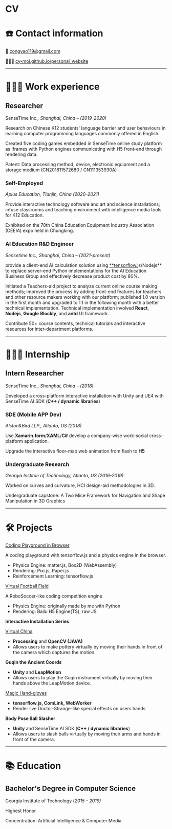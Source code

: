 # CV

# ☎️ Contact information

📧  congyao119@gmail.com

**👩🏻‍💻**  [cy-moi.github.io/personal_website](http://cy-moi.github.io/personal_website)

---

# **👩🏻‍💻** Work experience

## Researcher

SenseTime Inc.*, Shanghai, China – (2019-2020)*

Research on Chinese K12 students' language barrier and user behaviours in learning computer programming languages commonly offered in English.

Created five coding games embedded in SenseTime online study platform as iframes with Python engines communicating with H5 front-end through rendering data.

Patent: Data processing method, device, electronic equipment and a storage medium (CN201811572680 / CN111353930A)

### Self-Employed

*Aplus Education, Tianjin, China (2020-2021)*

Provide interactive technology software and art and science installations; infuse classrooms and teaching environment with intelligence media tools for K12 Education.

Exhibited on the 78th China Education Equipment Industry Association (CEEIA) expo held in Chungking.

### AI Education R&D Engineer

*Sensetime Inc., Shanghai, China – (2021-present)*

provide a client-end AI calculation solution using [**tensorflow.](http://tensorflow.is)js/Nodejs** to replace server-end Python implementations for the AI Education Business Group and effectively decrease product cost by 80%.

Initiated a Teachers-aid project to analyze current online course making methods; improved the process by adding front-end features for teachers and other resource makers working with our platform; published 1.0 version in the first month and upgraded to 1.1 in the following month with a better technical implementation. Technical implementation involved **React**, **Nodejs**, **Google** **Blockly**, and **antd** UI framework.

Contribute 50+ course contents, technical tutorials and interactive resources for inter-department platforms.

---

# **👩🏻‍💻** Internship

## Intern Researcher

SenseTime Inc.*, Shanghai, China – (2018)*

Developed a cross-platform interactive installation with Unity and UE4 with SenseTime AI SDK (**C++ / dynamic libraries**)

### SDE (Mobile APP Dev)

*Alston&Bird LLP., Atlanta, US (2018)*

Use **Xamarin.form**/**XAML**/**C#** develop a company-wise work-social cross-platform application.

Upgrade the interactive floor-map web animation from flash to **H5**

### Undergraduate Research

*Georgia Institue of Technology, Atlanta, US (2016-2019)*

Worked on curves and curvature, HCI design-aid methodologies in 3D.

Undergraduate capstone: A Two Mice Framework for Navigation and Shape Manipulation in 3D Graphics

---

# 🛠 Projects

[Coding Playground in Browser](/personal_website/#/project/0/)

A coding playground with tensorflow.js and a physics engine in the browser.

- Physics Engine: matter.js, Box2D (WebAssembly)
- Rendering: Pixi.js, Paper.js
- Reinforcement Learning: tensorflow.js

[Virtual Football Field](personal_website/#/project/2/)

A RoboSoccer-like coding competition engine

- Physics Engine: originally made by me with Python
- Rendering: Bailu H5 Engine(TS), raw JS

**Interactive Installation Series**

[Virtual China](personal_website/#/project/3/)

- **Processing** and **OpenCV (JAVA)**
- Allows users to make pottery virtually by moving their hands in front of the camera which captures the motion.

**Guqin the Ancient Coords**

- **Unity** and **LeapMotion**
- Allows users to play the Guqin instrument virtually by moving their hands above the LeapMotion device.

[Magic Hand-gloves](personal_website/#/project/1/)

- **tensorflow.js, ComLink, WebWorker**
- Render live Doctor-Strange-like special effects on users hands

**Body Pose Ball Slasher**

- **Unity** and SenseTime AI SDK (**C++ / dynamic libraries**)
- Allows users to slash balls virtually by moving their arms and hands in front of the camera.

---

# 📚 Education

## **Bachelor's Degree in Computer Science**

Georgia Institute of Technology (*2015 - 2019)*

Highest Honor

Concentration: Artificial Intelligence & Computer Media